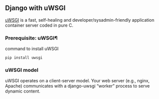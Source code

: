 ## Django with uWSGI
[uWSGI](https://uwsgi-docs.readthedocs.io/) is a fast, self-healing and developer/sysadmin-friendly application container server coded in pure C.

### Prerequisite: uWSGI¶
command to install uWSGI
```
pip install uwsgi
```

### uWSGI model
uWSGI operates on a client-server model. Your web server (e.g., nginx, Apache) communicates with a django-uwsgi “worker” process to serve dynamic content.
